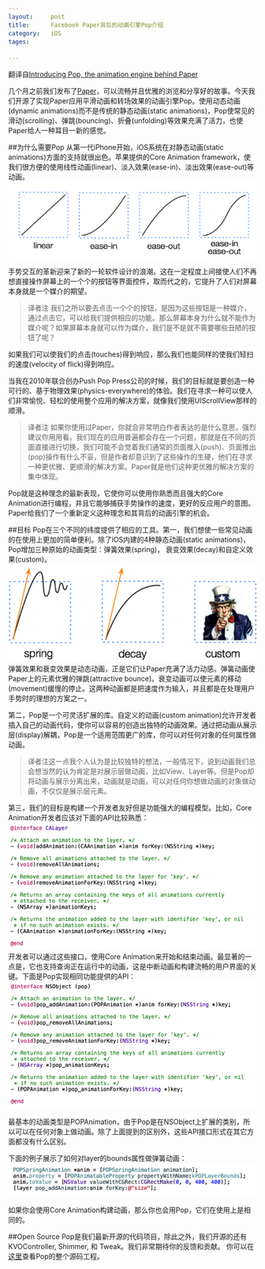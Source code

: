 ```yaml
---
layout: 	post
title:		Facebook Paper背后的动画引擎Pop介绍
category:	iOS
tages:		

---
```


翻译自[Introducing Pop, the animation engine behind Paper](https://code.facebook.com/posts/234067533455773/introducing-pop-the-animation-engine-behind-paper/)

几个月之前我们发布了[Paper](https://code.facebook.com/posts/656530327776932/building-paper/)，可以流畅并且优雅的浏览和分享好的故事。今天我们开源了实现Paper应用平滑动画和转场效果的动画引擎Pop。使用动态动画(dynamic animations)而不是传统的静态动画(static animations)，Pop使常见的滑动(scrolling)、弹跳(bouncing)、折叠(unfolding)等效果充满了活力，也使Paper给人一种耳目一新的感觉。

##为什么需要Pop
从第一代iPhone开始，iOS系统在对静态动画(static animations)方面的支持就很出色。苹果提供的Core Animation framework，使我们很方便的使用线性动画(linear)、淡入效果(ease-in)、淡出效果(ease-out)等动画。
![动画效果解释图](../album/animations.png)

手势交互的革新迎来了新的一轮软件设计的浪潮。这在一定程度上间接使人们不再想直接操作屏幕上的一个个的按钮等界面控件，取而代之的，它提升了人们对屏幕本身就是一个媒介的期望。
> <span class="secondary radius label">译者注</span> 我们之所以要去点击一个个的按钮，是因为这些按钮是一种媒介，通过点击它，可以给我们提供相应的功能。那么屏幕本身为什么就不能作为媒介呢？如果屏幕本身就可以作为媒介，我们是不是就不需要哪些丑陋的按钮了呢？

如果我们可以使我们的点击(touches)得到响应，那么我们也能同样的使我们轻扫的速度(velocity of flick)得到响应。

当我在2010年联合创办Push Pop Press公司的时候，我们的目标就是要创造一种可行的、基于物理效果(physics-everywhere)的体验。我们在寻求一种可以使人们非常愉悦、轻松的使用整个应用的解决方案，就像我们使用UIScrollView那样的顺滑。
> <span class="secondary radius label">译者注</span> 如果你使用过Paper，你就会非常明白作者表达的是什么意思，强烈建议你用用看。我们现在的应用普遍都会存在一个问题，那就是在不同的页面直接进行切换，我们可能不会觉着我们通常的页面推入(push)、页面推出(pop)操作有什么不妥，但是作者却意识到了这些操作的生硬，他们在寻求一种更优雅、更顺滑的解决方案。Paper就是他们这种更优雅的解决方案的集中体现。

Pop就是这种理念的最新表现，它使你可以使用你熟悉而且强大的Core Animation进行编程，并且它能够捕获手势操作的速度，更好的反应用户的意图。Paper给我们了一个重新定义这种理念和其背后的动画引擎的机会。

##目标
Pop在三个不同的纬度提供了相应的工具。第一，我们想使一些常见动画的在使用上更加的简单便利。除了iOS内建的4种静态动画(static animations)，Pop增加三种原始的动画类型：弹簧效果(spring)， 衰变效果(decay)和自定义效果(custom)。
![Pop Animations](../album/pop_animations.png)
弹簧效果和衰变效果是动态动画，正是它们让Paper充满了活力动感。弹簧动画使Paper上的元素优雅的弹跳(attractive bounce)。衰变动画可以使元素的移动(movement)缓慢的停止。这两种动画都是把速度作为输入，并且都是在处理用户手势时的理想的方案之一。

第二，Pop是一个可灵活扩展的库。自定义的动画(custom animation)允许开发者插入自己的动画代码，使你可以容易的创造出独特的动画效果。通过把动画从展示层(display)解耦，Pop是一个适用范围更广的库，你可以对任何对象的任何属性做动画。
> <span class="secondary radius label">译者注</span>这一点我个人认为是比较独特的想法，一般情况下，说到动画我们总会想当然的认为肯定是对展示层做动画，比如View、Layer等。但是Pop却将动画与展示分离出来，动画就是动画，可以对任何你想做动画的对象做动画，不仅仅是展示层元素。


第三，我们的目标是构建一个开发者友好但是功能强大的编程模型。比如，Core Animation开发者应该对下面的API比较熟悉：
![core animation api](../album/core-animation-api.png)
开发者可以通过这些接口，使用Core Animation来开始和结束动画。最显著的一点是，它也支持查询正在运行中的动画，这是中断动画和构建流畅的用户界面的关键。下面是Pop实现相同功能提供的API：
![pop api](../album/pop-api.png)

最基本的动画类型是POPAnimation，由于Pop是在NSObject上扩展的类别，所以可以在任何对象上做动画。除了上面提到的区别外，这些API接口形式在其它方面都没有什么区别。

下面的例子展示了如何对layer的bounds属性做弹簧动画：
![code animation layer bounds](../album/code-animation-layer-bounds.png)

如果你会使用Core Animation构建动画，那么你也会用Pop，它们在使用上是相同的。

##Open Source
Pop是我们最新开源的代码项目，除此之外，我们开源的还有KVOController, Shimmer, 和 Tweak。我们非常期待你的反馈和贡献。
你可以在[这里](https://github.com/facebook/pop)查看Pop的整个源码工程。

